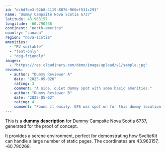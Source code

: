```yaml
---
id: "dc6d7ee3-92b8-4119-8076-960ef531c293"
name: "Dummy Campsite Nova Scotia 6737"
latitude: 43.963157
longitude: -60.790268
continent: "north-america"
country: "canada"
region: "nova-scotia"
amenities:
  - "RV-suitable"
  - "tent-only"
  - "dog-friendly"
images:
  - "https://res.cloudinary.com/demo/image/upload/v1/sample.jpg"
reviews:
  - author: "Dummy Reviewer A"
    date: "2025-09-026"
    rating: 3
    comment: "A nice, quiet dummy spot with some basic amenities."
  - author: "Dummy Reviewer B"
    date: "2025-05-02"
    rating: 4
    comment: "Found it easily. GPS was spot on for this dummy location."
---
```


This is a **dummy description** for Dummy Campsite Nova Scotia 6737, generated for the proof of concept.

It provides a serene environment, perfect for demonstrating how SvelteKit can handle a large number of static pages. The coordinates are 43.963157, -60.790268.
